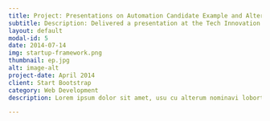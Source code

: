 ```yaml
---
title: Project: Presentations on Automation Candidate Example and Alteryx and Power Automate Comparison  
subtitle: Description: Delivered a presentation at the Tech Innovation Forum aimed at leadership, including the department VP and CFO. The session featured an example of an ideal Robotic Process Automation (RPA) solution designed to improve the efficiency and reliability of key business processes. Additionally, I delivered a presentation the following year on a comparative analysis of two leading RPA tools: Alteryx and Power Automate, exploring their features, capabilities, and suitability for different automation needs.
layout: default
modal-id: 5
date: 2014-07-14
img: startup-framework.png
thumbnail: ep.jpg
alt: image-alt
project-date: April 2014
client: Start Bootstrap
category: Web Development
description: Lorem ipsum dolor sit amet, usu cu alterum nominavi lobortis. At duo novum diceret. Tantas apeirian vix et, usu sanctus postulant inciderint ut, populo diceret necessitatibus in vim. Cu eum dicam feugiat noluisse.

---
```

